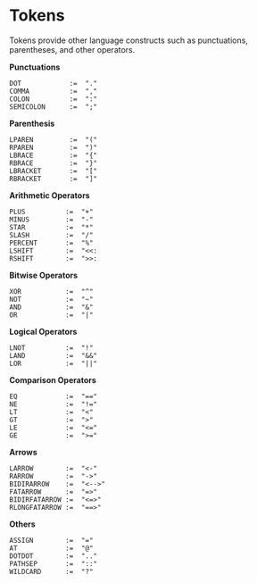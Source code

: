 # Tokens

Tokens provide other language constructs such as punctuations, parentheses, and other operators.

**Punctuations**
```
DOT            :=  "."
COMMA          :=  ","
COLON          :=  ":"
SEMICOLON      :=  ";"
```

**Parenthesis**
```
LPAREN         :=  "("
RPAREN         :=  ")"
LBRACE         :=  "{"
RBRACE         :=  "}"
LBRACKET       :=  "["
RBRACKET       :=  "]"
```

**Arithmetic Operators**
```
PLUS          :=  "+"
MINUS         :=  "-"
STAR          :=  "*"
SLASH         :=  "/"
PERCENT       :=  "%"
LSHIFT        :=  "<<:
RSHIFT        :=  ">>:
```

**Bitwise Operators**
```
XOR           :=  "^"
NOT           :=  "~"
AND           :=  "&"
OR            :=  "|"
```

**Logical Operators**
```
LNOT          :=  "!"
LAND          :=  "&&"
LOR           :=  "||"
```

**Comparison Operators**
```
EQ            :=  "=="
NE            :=  "!="
LT            :=  "<"
GT            :=  ">"
LE            :=  "<="
GE            :=  ">="
```

**Arrows**
```
LARROW        :=  "<-"
RARROW        :=  "->"
BIDIRARROW    :=  "<-->"
FATARROW      :=  "=>"
BIDIRFATARROW :=  "<=>"
RLONGFATARROW :=  "==>"
```

**Others**


```
ASSIGN        :=  "="
AT            :=  "@"
DOTDOT        :=  ".."
PATHSEP       :=  "::"
WILDCARD      :=  "?"
```